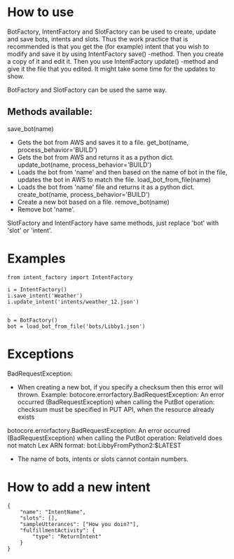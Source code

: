 # How to use
BotFactory, IntentFactory and SlotFactory can be used to create, update and
save bots, intents and slots. Thus the work practice that is recommended is
that you get the (for example) intent that you wish to modify and save it by
using IntentFactory save() -method. Then you create a copy of it and edit it.
Then you use IntentFactory update() -method and give it the file that you
edited. It might take some time for the updates to show. 

BotFactory and SlotFactory can be used the same way.

## Methods available:
save_bot(name)
- Gets the bot from AWS and saves it to a file.
get_bot(name, process_behavior='BUILD')
- Gets the bot from AWS and returns it as a python dict.
update_bot(name, process_behavior='BUILD')
- Loads the bot from 'name' and then based on the name of bot in the file,
  updates the bot in AWS to match the file. 
load_bot_from_file(name)
- Loads the bot from 'name' file and returns it as a python dict.
create_bot(name, process_behavior='BUILD')
- Create a new bot based on a file.
remove_bot(name)
- Remove bot 'name'.

SlotFactory and IntentFactory have same methods, just replace 'bot' with 'slot'
or 'intent'.

# Examples

```
from intent_factory import IntentFactory

i = IntentFactory()
i.save_intent('Weather')
i.update_intent('intents/weather_12.json')


b = BotFactory()
bot = load_bot_from_file('bots/Libby1.json')

```


# Exceptions

BadRequestException:
- When creating a new bot, if you specify a checksum then this error will
  thrown. Example:
botocore.errorfactory.BadRequestException: An error occurred (BadRequestException) when calling the PutBot operation: checksum must be specified in PUT API, when the resource already exists

botocore.errorfactory.BadRequestException: An error occurred
(BadRequestException) when calling the PutBot operation: RelativeId does not
match Lex ARN format: bot:LibbyFromPython2:$LATEST
- The name of bots, intents or slots cannot contain numbers.




# How to add a new intent
```
{
	"name": "IntentName",
	"slots": [],
	"sampleUtterances": ["How you doin?"],
	"fulfillmentActivity": {
		"type": "ReturnIntent"
	}
}
```
